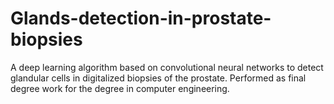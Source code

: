 # Glands-detection-in-prostate-biopsies
A deep learning algorithm based on convolutional neural networks to detect glandular cells in digitalized biopsies of the prostate. Performed as final degree work for the degree in computer engineering.
